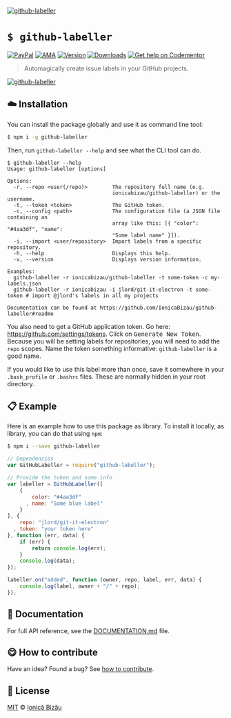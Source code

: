 
[![github-labeller](http://i.imgur.com/T59a7rb.png)](#)

# `$ github-labeller`

 [![PayPal](https://img.shields.io/badge/%24-paypal-f39c12.svg)][paypal-donations] [![AMA](https://img.shields.io/badge/ask%20me-anything-1abc9c.svg)](https://github.com/IonicaBizau/ama) [![Version](https://img.shields.io/npm/v/github-labeller.svg)](https://www.npmjs.com/package/github-labeller) [![Downloads](https://img.shields.io/npm/dt/github-labeller.svg)](https://www.npmjs.com/package/github-labeller) [![Get help on Codementor](https://cdn.codementor.io/badges/get_help_github.svg)](https://www.codementor.io/johnnyb?utm_source=github&utm_medium=button&utm_term=johnnyb&utm_campaign=github)

> Automagically create issue labels in your GitHub projects.

[![github-labeller](http://i.imgur.com/jpELj6R.png)](#)

## :cloud: Installation

You can install the package globally and use it as command line tool:


```sh
$ npm i -g github-labeller
```


Then, run `github-labeller --help` and see what the CLI tool can do.


```
$ github-labeller --help
Usage: github-labeller [options]

Options:
  -r, --repo <user(/repo)>        The repository full name (e.g.
                                  ionicabizau/github-labeller) or the username.
  -t, --token <token>             The GitHub token.
  -c, --config <path>             The configuration file (a JSON file containing an
                                  array like this: [{ "color": "#4aa3df", "name":
                                  "Some label name" }]).
  -i, --import <user/repository>  Import labels from a specific repository.
  -h, --help                      Displays this help.
  -v, --version                   Displays version information.

Examples:
  github-labeller -r ionicabizau/github-labeller -t some-token -c my-labels.json
  github-labeller -r ionicabizau -i jlord/git-it-electron -t some-token # import @jlord's labels in all my projects

Documentation can be found at https://github.com/IonicaBizau/github-labeller#readme
```


You also need to get a GitHub application token. Go here: https://github.com/settings/tokens. Click on <kbd>Generate New Token</kbd>. Because you will be setting labels for repositories, you will need to add the `repo` scopes. Name the token something informative: `github-labeller` is a good name.

If you would like to use this label more than once, save it somewhere in your `.bash_profile` or `.bashrc` files. These are normally hidden in your root directory.


## :clipboard: Example


Here is an example how to use this package as library. To install it locally, as library, you can do that using `npm`:

```sh
$ npm i --save github-labeller
```



```js
// Dependencies
var GitHubLabeller = require("github-labeller");

// Provide the token and some info
var labeller = GitHubLabeller([
    {
        color: "#4aa3df"
      , name: "Some blue label"
    }
], {
    repo: "jlord/git-it-electron"
  , token: "your token here"
}, function (err, data) {
    if (err) {
        return console.log(err);
    }
    console.log(data);
});

labeller.on("added", function (owner, repo, label, err, data) {
    console.log(label, owner + "/" + repo);
});
```

## :memo: Documentation

For full API reference, see the [DOCUMENTATION.md][docs] file.

## :yum: How to contribute
Have an idea? Found a bug? See [how to contribute][contributing].


## :scroll: License

[MIT][license] © [Ionică Bizău][website]

[paypal-donations]: https://www.paypal.com/cgi-bin/webscr?cmd=_s-xclick&hosted_button_id=RVXDDLKKLQRJW
[donate-now]: http://i.imgur.com/6cMbHOC.png

[license]: http://showalicense.com/?fullname=Ionic%C4%83%20Biz%C4%83u%20%3Cbizauionica%40gmail.com%3E%20(http%3A%2F%2Fionicabizau.net)&year=2015#license-mit
[website]: http://ionicabizau.net
[contributing]: /CONTRIBUTING.md
[docs]: /DOCUMENTATION.md
